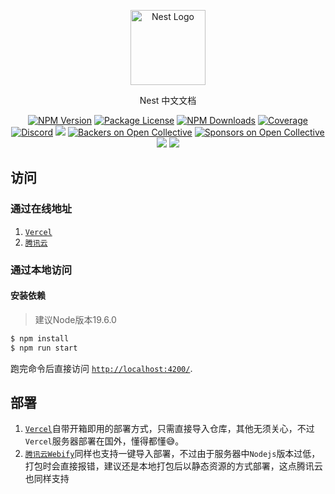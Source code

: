 <p align="center">
  <a href="http://nestjs.com/" target="blank"><img src="https://nestjs.com/img/logo-small.svg" width="120" alt="Nest Logo" /></a>
</p>

  <p align="center"> Nest 中文文档</p>
    <p align="center">
<a href="https://www.npmjs.com/~nestjscore"><img src="https://img.shields.io/npm/v/@nestjs/core.svg" alt="NPM Version" /></a>
<a href="https://www.npmjs.com/~nestjscore"><img src="https://img.shields.io/npm/l/@nestjs/core.svg" alt="Package License" /></a>
<a href="https://www.npmjs.com/~nestjscore"><img src="https://img.shields.io/npm/dm/@nestjs/core.svg" alt="NPM Downloads" /></a>
<a href="https://coveralls.io/github/nestjs/nest?branch=master"><img src="https://coveralls.io/repos/github/nestjs/nest/badge.svg?branch=master#6" alt="Coverage" /></a>
<a href="https://discord.gg/G7Qnnhy" target="_blank"><img src="https://img.shields.io/badge/discord-online-brightgreen.svg" alt="Discord"/></a>
  <a href="https://dev.to/nestjs"><img src="https://img.shields.io/badge/blog-dev.to-green"/></a>
<a href="https://opencollective.com/nest#backer"><img src="https://opencollective.com/nest/backers/badge.svg" alt="Backers on Open Collective" /></a>
<a href="https://opencollective.com/nest#sponsor"><img src="https://opencollective.com/nest/sponsors/badge.svg" alt="Sponsors on Open Collective" /></a>
  <a href="https://paypal.me/kamilmysliwiec"><img src="https://img.shields.io/badge/Donate-PayPal-dc3d53.svg"/></a>
  <a href="https://twitter.com/nestframework"><img src="https://img.shields.io/twitter/follow/nestframework.svg?style=social&label=Follow"></a>
</p>
  <!--[![Backers on Open Collective](https://opencollective.com/nest/backers/badge.svg)](https://opencollective.com/nest#backer)
  [![Sponsors on Open Collective](https://opencollective.com/nest/sponsors/badge.svg)](https://opencollective.com/nest#sponsor)-->

## 访问
### 通过在线地址
1. [`Vercel`](https://docs-nestjs-zh-cn-com.vercel.app/)
2. [`腾讯云`](https://docs-nestjs-zh-cn-7etcsk677f452e-1312416298.ap-shanghai.app.tcloudbase.com/)
### 通过本地访问
#### 安装依赖
> 建议Node版本19.6.0
```bash
$ npm install
$ npm run start
```
跑完命令后直接访问 [`http://localhost:4200/`](http://localhost:4200/).

## 部署
1. [`Vercel`](https://vercel.com/dashboard)自带开箱即用的部署方式，只需直接导入仓库，其他无须关心，不过`Vercel`服务器部署在国外，懂得都懂😅。
2. [`腾讯云Webify`](https://cloud.tencent.com/product/webify)同样也支持一键导入部署，不过由于服务器中`Nodejs`版本过低，打包时会直接报错，建议还是本地打包后以静态资源的方式部署，这点腾讯云也同样支持
